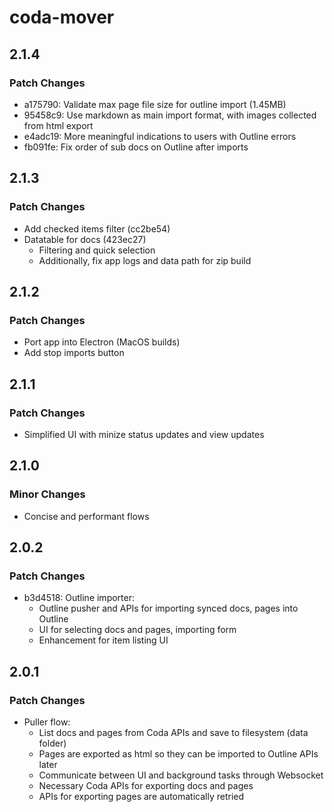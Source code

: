 # coda-mover

## 2.1.4

### Patch Changes

- a175790: Validate max page file size for outline import (1.45MB)
- 95458c9: Use markdown as main import format, with images collected from html export
- e4adc19: More meaningful indications to users with Outline errors
- fb091fe: Fix order of sub docs on Outline after imports

## 2.1.3

### Patch Changes

- Add checked items filter (cc2be54)
- Datatable for docs (423ec27)
  - Filtering and quick selection
  - Additionally, fix app logs and data path for zip build

## 2.1.2

### Patch Changes

- Port app into Electron (MacOS builds)
- Add stop imports button

## 2.1.1

### Patch Changes

- Simplified UI with minize status updates and view updates

## 2.1.0

### Minor Changes

- Concise and performant flows

## 2.0.2

### Patch Changes

- b3d4518: Outline importer:
  - Outline pusher and APIs for importing synced docs, pages into Outline
  - UI for selecting docs and pages, importing form
  - Enhancement for item listing UI

## 2.0.1

### Patch Changes

- Puller flow:
  - List docs and pages from Coda APIs and save to filesystem (data folder)
  - Pages are exported as html so they can be imported to Outline APIs later
  - Communicate between UI and background tasks through Websocket
  - Necessary Coda APIs for exporting docs and pages
  - APIs for exporting pages are automatically retried
